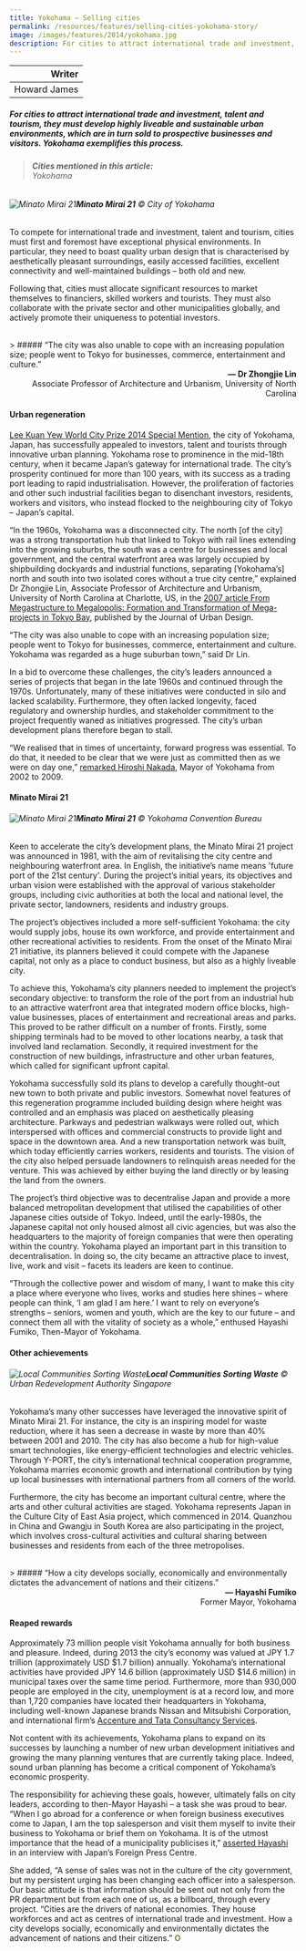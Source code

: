 ```yaml
---
title: Yokohama – Selling cities
permalink: /resources/features/selling-cities-yokohama-story/
image: /images/features/2014/yokohama.jpg
description: For cities to attract international trade and investment, talent and tourism, they must develop highly liveable and sustainable urban environments, which are in turn sold to prospective businesses and visitors. Yokohama exemplifies this process.
---
```


| Writer |
|---:|
| Howard James |

##### For cities to attract international trade and investment, talent and tourism, they must develop highly liveable and sustainable urban environments, which are in turn sold to prospective businesses and visitors. Yokohama exemplifies this process.

> ###### **Cities mentioned in this article:** <br> Yokohama

###### ![Minato Mirai 21](/images/features/2014/yokohama.jpg/)**Minato Mirai 21** © City of Yokohama

To compete for international trade and investment, talent and tourism, cities must first and foremost have exceptional physical environments. In particular, they need to boast quality urban design that is characterised by aesthetically pleasant surroundings, easily accessed facilities, excellent connectivity and well-maintained buildings – both old and new.

Following that, cities must allocate significant resources to market themselves to financiers, skilled workers and tourists. They must also collaborate with the private sector and other municipalities globally, and actively promote their uniqueness to potential investors.

<br>
> ##### “The city was also unable to cope with an increasing population size; people went to Tokyo for businesses, commerce, entertainment and culture.”

<div align="right"><b>— Dr Zhongjie Lin</b><br> Associate Professor of Architecture and Urbanism, University of North Carolina</div>

#### **Urban regeneration**

[Lee Kuan Yew World City Prize 2014 Special Mention](/yokohama/), the city of Yokohama, Japan, has successfully appealed to investors, talent and tourists through innovative urban planning. Yokohama rose to prominence in the mid-18th century, when it became Japan’s gateway for international trade. The city’s prosperity continued for more than 100 years, with its success as a trading port leading to rapid industrialisation. However, the proliferation of factories and other such industrial facilities began to disenchant investors, residents, workers and visitors, who instead flocked to the neighbouring city of Tokyo – Japan’s capital.

“In the 1960s, Yokohama was a disconnected city. The north [of the city] was a strong transportation hub that linked to Tokyo with rail lines extending into the growing suburbs, the south was a centre for businesses and local government, and the central waterfront area was largely occupied by shipbuilding dockyards and industrial functions, separating [Yokohama’s] north and south into two isolated cores without a true city centre,” explained Dr Zhongjie Lin, Associate Professor of Architecture and Urbanism, University of North Carolina at Charlotte, US, in the [2007 article From Megastructure to Megalopolis: Formation and Transformation of Mega-projects in Tokyo Bay](http://www.tandfonline.com/doi/abs/10.1080/13574800601072442#.U-GUyPmSxQd), published by the Journal of Urban Design.

“The city was also unable to cope with an increasing population size; people went to Tokyo for businesses, commerce, entertainment and culture. Yokohama was regarded as a huge suburban town,” said Dr Lin.

In a bid to overcome these challenges, the city’s leaders announced a series of projects that began in the late 1960s and continued through the 1970s. Unfortunately, many of these initiatives were conducted in silo and lacked scalability. Furthermore, they often lacked longevity, faced regulatory and ownership hurdles, and stakeholder commitment to the project frequently waned as initiatives progressed. The city’s urban development plans therefore began to stall.

“We realised that in times of uncertainty, forward progress was essential. To do that, it needed to be clear that we were just as committed then as we were on day one,” [remarked Hiroshi Nakada](https://courses.washington.edu/gehlstud/gehl-studio/wp-content/themes/gehl-studio/downloads/Autumn2010/MinatoMirai21.pdf), Mayor of Yokohama from 2002 to 2009.

#### **Minato Mirai 21**

###### ![Minato Mirai 21](/images/features/2014/minato-mirai.jpg/)**Minato Mirai 21** © Yokohama Convention Bureau

Keen to accelerate the city’s development plans, the Minato Mirai 21 project was announced in 1981, with the aim of revitalising the city centre and neighbouring waterfront area. In English, the initiative’s name means 'future port of the 21st century'. During the project’s initial years, its objectives and urban vision were established with the approval of various stakeholder groups, including civic authorities at both the local and national level, the private sector, landowners, residents and industry groups.

The project’s objectives included a more self-sufficient Yokohama: the city would supply jobs, house its own workforce, and provide entertainment and other recreational activities to residents. From the onset of the Minato Mirai 21 initiative, its planners believed it could compete with the Japanese capital, not only as a place to conduct business, but also as a highly liveable city.

To achieve this, Yokohama’s city planners needed to implement the project’s secondary objective: to transform the role of the port from an industrial hub to an attractive waterfront area that integrated modern office blocks, high-value businesses, places of entertainment and recreational areas and parks. This proved to be rather difficult on a number of fronts. Firstly, some shipping terminals had to be moved to other locations nearby, a task that involved land reclamation. Secondly, it required investment for the construction of new buildings, infrastructure and other urban features, which called for significant upfront capital.

Yokohama successfully sold its plans to develop a carefully thought-out new town to both private and public investors. Somewhat novel features of this regeneration programme included building design where height was controlled and an emphasis was placed on aesthetically pleasing architecture. Parkways and pedestrian walkways were rolled out, which interspersed with offices and commercial constructs to provide light and space in the downtown area. And a new transportation network was built, which today efficiently carries workers, residents and tourists. The vision of the city also helped persuade landowners to relinquish areas needed for the venture. This was achieved by either buying the land directly or by leasing the land from the owners.

The project’s third objective was to decentralise Japan and provide a more balanced metropolitan development that utilised the capabilities of other Japanese cities outside of Tokyo. Indeed, until the early-1980s, the Japanese capital not only housed almost all civic agencies, but was also the headquarters to the majority of foreign companies that were then operating within the country. Yokohama played an important part in this transition to decentralisation. In doing so, the city became an attractive place to invest, live, work and visit – facets its leaders are keen to continue.

“Through the collective power and wisdom of many, I want to make this city a place where everyone who lives, works and studies here shines – where people can think, ‘I am glad I am here.’ I want to rely on everyone’s strengths – seniors, women and youth, which are the key to our future – and connect them all with the vitality of society as a whole,” enthused Hayashi Fumiko, Then-Mayor of Yokohama.

#### **Other achievements**

###### ![Local Communities Sorting Waste](/images/features/2014/waste-sorting.jpg/)**Local Communities Sorting Waste** © Urban Redevelopment Authority Singapore

Yokohama’s many other successes have leveraged the innovative spirit of Minato Mirai 21. For instance, the city is an inspiring model for waste reduction, where it has seen a decrease in waste by more than 40% between 2001 and 2010. The city has also become a hub for high-value smart technologies, like energy-efficient technologies and electric vehicles. Through Y-PORT, the city’s international technical cooperation programme, Yokohama marries economic growth and international contribution by tying up local businesses with international partners from all corners of the world.

Furthermore, the city has become an important cultural centre, where the arts and other cultural activities are staged. Yokohama represents Japan in the Culture City of East Asia project, which commenced in 2014. Quanzhou in China and Gwangju in South Korea are also participating in the project, which involves cross-cultural activities and cultural sharing between businesses and residents from each of the three metropolises.

<br>
> ##### “How a city develops socially, economically and environmentally dictates the advancement of nations and their citizens.”

<div align="right"><b>— Hayashi Fumiko</b><br> Former Mayor, Yokohama</div>

#### **Reaped rewards**

Approximately 73 million people visit Yokohama annually for both business and pleasure. Indeed, during 2013 the city’s economy was valued at JPY 1.7 trillion (approximately USD $1.7 billion) annually. Yokohama’s international activities have provided JPY 14.6 billion (approximately USD $14.6 million) in municipal taxes over the same time period. Furthermore, more than 930,000 people are employed in the city, unemployment is at a record low, and more than 1,720 companies have located their headquarters in Yokohama, including well-known Japanese brands Nissan and Mitsubishi Corporation, and international firm’s [Accenture and Tata Consultancy Services](http://www.minatomirai21.com/eng/pdf/info_vol085_english.pdf).

Not content with its achievements, Yokohama plans to expand on its successes by launching a number of new urban development initiatives and growing the many planning ventures that are currently taking place. Indeed, sound urban planning has become a critical component of Yokohama’s economic prosperity.

The responsibility for achieving these goals, however, ultimately falls on city leaders, according to then-Mayor Hayashi – a task she was proud to bear. “When I go abroad for a conference or when foreign business executives come to Japan, I am the top salesperson and visit them myself to invite their business to Yokohama or brief them on Yokohama. It is of the utmost importance that the head of a municipality publicises it,” [asserted Hayashi](http://fpcj.jp/en/useful-en/wjn-en/p=17566) in an interview with Japan’s Foreign Press Centre.

She added, “A sense of sales was not in the culture of the city government, but my persistent urging has been changing each officer into a salesperson. Our basic attitude is that information should be sent out not only from the PR department but from each one of us, as a billboard, through every project. “Cities are the drivers of national economies. They house workforces and act as centres of international trade and investment. How a city develops socially, economically and environmentally dictates the advancement of nations and their citizens.” **<font color="#967942">O</font>**
